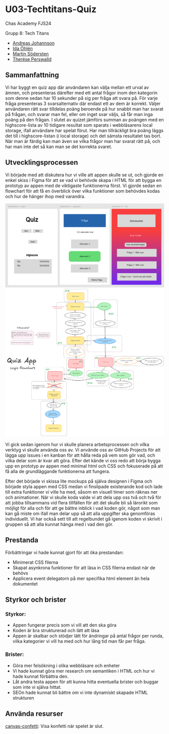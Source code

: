 # U03-Techtitans-Quiz

Chas Academy FJS24

Grupp 8: Tech Titans
- [Andreas Johannson](https://github.com/johansson-andreas)
- [Ida Öhlén](https://github.com/idaohlen)
- [Martin Södersten](https://github.com/Martinsodersten)
- [Therése Perswalld](https://github.com/TheresePerswalld)

## Sammanfattning
Vi har byggt en quiz app där användaren kan välja mellan ett urval av ämnen, och presenteras därefter med ett antal frågor inom den kategorin som denne sedan har 10 sekunder på sig per fråga att svara på. För varje fråga presenteras 3 svarsalternativ där endast ett av dem är korrekt. Väljer användaren rätt svar tilldelas poäng beroende på hur snabbt man har svarat på frågan, och svarar man fel, eller om inget svar väljs, så får man inga poäng på den frågan. I slutet av quizet jämförs summan av poängen med en highscore-lista av 10 tidigare resultat som sparats i webbläsarens local storage, ifall användare har spelat förut. Har man tillräckligt bra poäng läggs det till i highscore-listan (i local storage) och det sämsta resultatet tas bort. När man är färdig kan man även se vilka frågor man har svarat rätt på, och har man inte det så kan man se det korrekta svaret.

## Utvecklingsprocessen
Vi började med att diskutera hur vi ville att appen skulle se ut, och gjorde en enkel skiss i Figma för att se vad vi behövde skapa i HTML för att bygga en prototyp av appen med de viktigaste funktionerna först. Vi gjorde sedan en flowchart för att få en överblick över vilka funktioner som behövdes kodas och hur de hänger ihop med varandra.

![Mockup av mobilvyn för våran quiz app](mockup.png)
![Flowchart över logiken i vår app](flowchart.png)

Vi gick sedan igenom hur vi skulle planera arbetsprocessen och vilka verktyg vi skulle använda oss av. Vi använde oss av GitHub Projects för att lägga upp issues i en kanban för att hålla reda på vem som gör vad, och vilka delar som är kvar att göra. Efter det kände vi oss redo att börja bygga upp en prototyp av appen med minimal html och CSS och fokuserade på att få alla de grundläggande funktionerna att fungera.

Efter det började vi skissa lite mockups på själva designen i Figma och började styla appen med CSS medan vi finslipade existerande kod och lade till extra funktioner vi ville ha med, såsom en visuell timer som räknas ner och animationer.
När vi skulle koda valde vi att dela upp oss två och två för att jobba tillsammans vid flera tillfällen för att det skulle bli så lärorikt som möjligt för alla och för att ge bättre inblick i vad koden gör, något som man kan gå miste om ifall man delar upp så att alla uppgifter ska genomföras individuellt. Vi har också sett till att regelbundet gå igenom koden vi skrivit i gruppen så att alla kunnat hänga med i vad den gör.

## Prestanda
Förbättringar vi hade kunnat gjort för att öka prestandan:
- Minimerat CSS filerna
- Skapat asynkrona funktioner för att läsa in CSS filerna endast när de behövs
- Applicera event delegatorn på mer specifika html element än hela dokumentet

## Styrkor och brister
### Styrkor:
- Appen fungerar precis som vi vill att den ska göra
- Koden är bra strukturerad och lätt att läsa
- Appen är skalbar och stödjer lätt för ändringar på antal frågor per runda, vilka kategorier vi vill ha med och hur lång tid man får per fråga.

### Brister:
- Göra mer felsökning i olika webbläsare och enheter
- Vi hade kunnat göra mer research om semantiken i HTML och hur vi hade kunnat förbättra den.
- Låt andra testa appen för att kunna hitta eventuella brister och buggar som inte vi själva hittat.
- SEOn hade kunnat bli bättre om vi inte dynamiskt skapade HTML strukturen


## Använda resurser
[canvas-confetti](https://github.com/catdad/canvas-confetti): Visa konfetti när spelet är slut.
